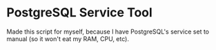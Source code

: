 # PostgreSQL Service Tool

Made this script for myself, because I have PostgreSQL's service set to manual (so it won't eat my RAM, CPU, etc).

